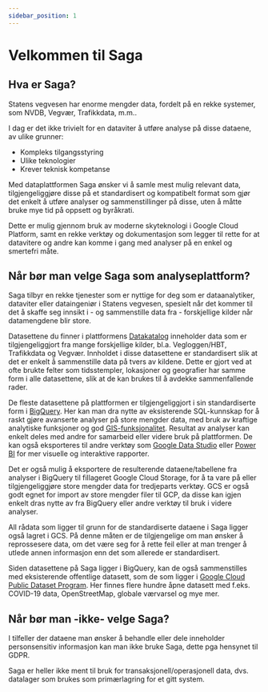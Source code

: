 ```yaml
---
sidebar_position: 1
---
```


# Velkommen til Saga

## Hva er Saga?

Statens vegvesen har enorme mengder data, fordelt på en rekke systemer, som NVDB, Vegvær, Trafikkdata, m.m..

I dag er det ikke trivielt for en dataviter å utføre analyse på disse dataene, av ulike grunner:

- Kompleks tilgangsstyring
- Ulike teknologier
- Krever teknisk kompetanse

Med dataplattformen Saga ønsker vi å samle mest mulig relevant data, tilgjengeliggjøre disse på et standardisert og kompatibelt format som gjør det enkelt å utføre analyser og sammenstillinger på disse, uten å måtte bruke mye tid på oppsett og byråkrati.

Dette er mulig gjennom bruk av moderne skyteknologi i Google Cloud Platform, samt en rekke verktøy og dokumentasjon som legger til rette for at datavitere og andre kan komme i gang med analyser på en enkel og smertefri måte.

## **Når bør man velge Saga som analyseplattform?**

Saga tilbyr en rekke tjenester som er nyttige for deg som er dataanalytiker, dataviter eller dataingeniør i Statens vegvesen, spesielt når det kommer til det å skaffe seg innsikt i - og sammenstille data fra - forskjellige kilder når datamengdene blir store.

Datasettene du finner i plattformens [Datakatalog](https://saga-datacatalog-prod-lszg.ew.r.appspot.com/) inneholder data som er tilgjengeliggjort fra mange forskjellige kilder, bl.a. Vegloggen/HBT, Trafikkdata og Vegvær. Innholdet i disse datasettene er standardisert slik at det er enkelt å sammenstille data på tvers av kildene. Dette er gjort ved at ofte brukte felter som tidsstempler, lokasjoner og geografier har samme form i alle datasettene, slik at de kan brukes til å avdekke sammenfallende rader.

De fleste datasettene på plattformen er tilgjengeliggjort i sin standardiserte form i [BigQuery](https://www.notion.so/TODO-Analyse-av-store-datamengder-i-BigQuery-ca9b88f9084d4339b31c108abc06eb28). Her kan man dra nytte av eksisterende SQL-kunnskap for å raskt gjøre avanserte analyser på store mengder data, med bruk av kraftige analytiske funksjoner og god [GIS-funksjonalitet](https://cloud.google.com/bigquery/docs/geospatial-data). Resultat av analyser kan enkelt deles med andre for samarbeid eller videre bruk på plattformen. De kan også eksporteres til andre verktøy som [Google Data Studio](https://datastudio.google.com/) eller [Power BI](https://powerbi.microsoft.com/) for mer visuelle og interaktive rapporter.

Det er også mulig å eksportere de resulterende dataene/tabellene fra analyser i BigQuery til fillageret Google Cloud Storage, for å ta vare på eller tilgjengeliggjøre store mengder data for tredjeparts verktøy. GCS er også godt egnet for import av store mengder filer til GCP, da disse kan igjen enkelt dras nytte av fra BigQuery eller andre verktøy til bruk i videre analyser.

All rådata som ligger til grunn for de standardiserte dataene i Saga ligger også lagret i GCS. På denne måten er de tilgjengelige om man ønsker å reprossesere data, om det være seg for å rette feil eller at man trenger å utlede annen informasjon enn det som allerede er standardisert. 

Siden datasettene på Saga ligger i BigQuery, kan de også sammenstilles med eksisterende offentlige datasett, som de som ligger i [Google Cloud Public Dataset Program](https://cloud.google.com/bigquery/public-data). Her finnes flere hundre åpne datasett med f.eks. COVID-19 data, OpenStreetMap, globale værvarsel og mye mer.

## Når bør man -ikke- velge Saga?

I tilfeller der dataene man ønsker å behandle eller dele inneholder personsensitiv informasjon kan man ikke bruke Saga, dette pga hensynet til GDPR.

Saga er heller ikke ment til bruk for transaksjonell/operasjonell data, dvs. datalager som brukes som primærlagring for et gitt system.
